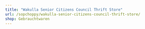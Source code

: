 ```yaml
---
title: "Wakulla Senior Citizens Council Thrift Store"
url: /sopchoppy/wakulla-senior-citizens-council-thrift-store/
shop: Gebrauchtwaren
---
```

